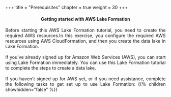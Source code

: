 +++
title = "Prerequisites"
chapter = true
weight = 30
+++


<center><h4>Getting started with AWS Lake Formation</h4></center>

<div style="text-align: justify">

Before starting this AWS Lake Formation tutorial, you need to create the required AWS resources.In this exercise, you configure the required AWS resources using AWS CloudFormation, and then you create the data lake in Lake Formation.
</br></br>
If you've already signed up for Amazon Web Services (AWS), you can start using Lake Formation immediately. You can use this Lake Formation tutorial to complete the steps to create a data lake.
</br></br>
If you haven't signed up for AWS yet, or if you need assistance, complete the following tasks to get set up to use Lake Formation:
{{% children showhidden="false" %}}

</div>